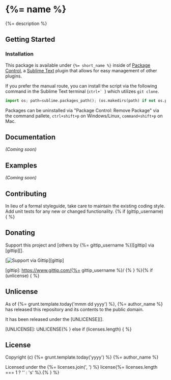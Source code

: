 # {%= name %}

{%= description %}

## Getting Started
### Installation
This package is available under `{%= short_name %}` inside of [Package Control][], a [Sublime Text][] plugin that allows for easy management of other plugins.

[Sublime Text]: http://www.sublimetext.com/
[Package Control]: http://wbond.net/sublime_packages/package_control

If you prefer the manual route, you can install the script via the following command in the Sublime Text terminal (``ctrl+` ``) which utilizes `git clone`.

```python
import os; path=sublime.packages_path(); (os.makedirs(path) if not os.path.exists(path) else None); window.run_command('exec', {'cmd': ['git', 'clone', 'https://github.com/twolfson/sublime-{%= short_name %}', '{%= short_name %}'], 'working_dir': path})
```

Packages can be uninstalled via "Package Control: Remove Package" via the command pallete, `ctrl+shift+p` on Windows/Linux, `command+shift+p` on Mac.

## Documentation
_(Coming soon)_

## Examples
_(Coming soon)_

## Contributing
In lieu of a formal styleguide, take care to maintain the existing coding style. Add unit tests for any new or changed functionality.
{% if (gittip_username) { %}
## Donating
Support this project and [others by {%= gittip_username %}][gittip] via [gittip][].

[![Support via Gittip][gittip-badge]][gittip]

[gittip-badge]: https://rawgithub.com/twolfson/gittip-badge/master/dist/gittip.png
[gittip]: https://www.gittip.com/{%= gittip_username %}/
{% } %}{% if (unlicense) { %}
## Unlicense
As of {%= grunt.template.today('mmm dd yyyy') %}, {%= author_name %} has released this repository and its contents to the public domain.

It has been released under the [UNLICENSE][].

[UNLICENSE]: UNLICENSE{% } else if (licenses.length) { %}
## License
Copyright (c) {%= grunt.template.today('yyyy') %} {%= author_name %}

Licensed under the {%= licenses.join(', ') %} license{%= licenses.length === 1 ? '' : 's' %}.{% } %}
